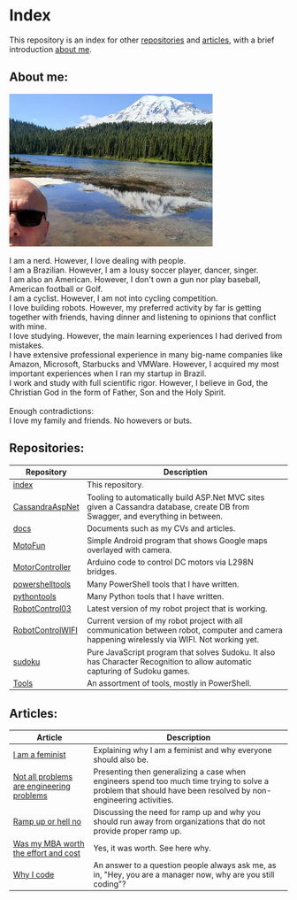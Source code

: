 # Index

This repository is an index for other [repositories](#repositories) and [articles](#articles), with a brief introduction [about me](#about-me).

## About me:

![Lucidio reflecting about Mt. Rainier](https://github.com/LucidioK/Photos/blob/master/LKMtRainier.jpg)

I am a nerd. However, I love dealing with people. <br/>
I am a Brazilian. However, I am a lousy soccer player, dancer, singer. <br/>
I am also an American. However, I don't own a gun nor play baseball, American football or Golf. <br/>
I am a cyclist. However, I am not into cycling competition. <br/>
I love building robots. However, my preferred activity by far is getting together with friends, having dinner and listening to opinions that conflict with mine. <br/>
I love studying. However, the main learning experiences I had derived from mistakes. <br/>
I have extensive professional experience in many big-name companies like Amazon, Microsoft, Starbucks and VMWare. However, I acquired my most important experiences when I ran my startup in Brazil. <br/>
I work and study with full scientific rigor. However, I believe in God, the Christian God in the form of Father, Son and the Holy Spirit. <br>
<br/>
Enough contradictions: <br/>
I love my family and friends. No howevers or buts.

## Repositories:

| Repository                                                       | Description |
|-----------                                                       | ----------- |
| [index](https://github.com/LucidioK/index)                       | This repository. |
| [CassandraAspNet](https://github.com/LucidioK/CassandraAspNet)   | Tooling to automatically build ASP.Net MVC sites given a Cassandra database, create DB from Swagger, and everything in between. |
| [docs](https://github.com/LucidioK/docs)                         | Documents such as my CVs and articles.  |
| [MotoFun](https://github.com/LucidioK/MotoFun)                   | Simple Android program that shows Google maps overlayed with camera.  |
| [MotorController](https://github.com/LucidioK/MotorController)   | Arduino code to control DC motors via L298N bridges.   |
| [powershelltools](https://github.com/LucidioK/powershelltools)   | Many PowerShell tools that I have written.  |
| [pythontools](https://github.com/LucidioK/pythontools)           | Many Python tools that I have written. |
| [RobotControl03](https://github.com/LucidioK/RobotControl03)     | Latest version of my robot project that is working. |
| [RobotControlWIFI](https://github.com/LucidioK/RobotControlWIFI) | Current version of my robot project with all communication between robot, computer and camera happening wirelessly via WIFI. Not working yet.   |
| [sudoku](https://github.com/LucidioK/sudoku)                     | Pure JavaScript program that solves Sudoku. It also has Character Recognition to allow automatic capturing of Sudoku games. |
| [Tools](https://github.com/LucidioK/Tools)                       | An assortment of tools, mostly in PowerShell. |

## Articles:

| Article                                                                                                                     | Description                           |
| -------                                                                                                                     | -----------                           |
| [I am a feminist](https://github.com/LucidioK/docs/blob/main/I_am_a_feminist.md)                                                     | Explaining why I am a feminist and why everyone should also be. |
| [Not all problems are engineering problems](https://github.com/LucidioK/docs/blob/main/not_all_problems_are_Engineering_problems.md) | Presenting then generalizing a case when engineers spend too much time trying to solve a problem that should have been resolved by non-engineering activities. |
| [Ramp up or hell no](https://github.com/LucidioK/docs/blob/main/ramp_up_or_hell_no.md)                                               | Discussing the need for ramp up and why you should run away from organizations that do not provide proper ramp up. |
| [Was my MBA worth the effort and cost](https://github.com/LucidioK/docs/blob/main/was_my_MBA_worth_the_effort_and_cost.md)           | Yes, it was worth. See here why.  |
| [Why I code](https://github.com/LucidioK/docs/blob/main/why_I_code.md)                                                               | An answer to a question people always ask me, as in, "Hey, you are a manager now, why are you still coding"?  |
